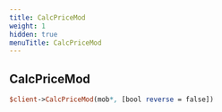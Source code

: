 ```yaml
---
title: CalcPriceMod
weight: 1
hidden: true
menuTitle: CalcPriceMod
---
```

## CalcPriceMod
```perl
$client->CalcPriceMod(mob*, [bool reverse = false])
```